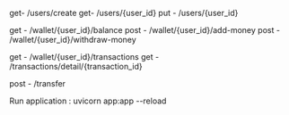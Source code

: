
get- /users/create
get- /users/{user_id}
put - /users/{user_id}

get - /wallet/{user_id}/balance 
post - /wallet/{user_id}/add-money
post - /wallet/{user_id}/withdraw-money

get - /wallet/{user_id}/transactions
get - /transactions/detail/{transaction_id}


post - /transfer


Run application : uvicorn app:app --reload  